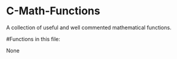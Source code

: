 # C-Math-Functions
A collection of useful and well commented mathematical functions.

#Functions in this file:

None
